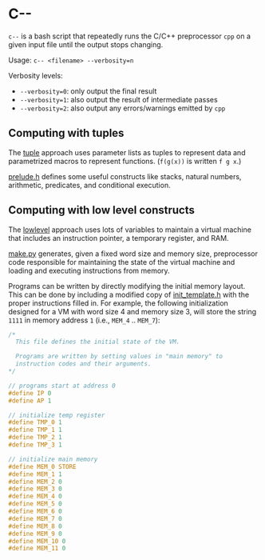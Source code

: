 # C--

`c--` is a bash script that repeatedly runs the C/C++ preprocessor `cpp` on a given
input file until the output stops changing.

Usage: `c-- <filename> --verbosity=n`

Verbosity levels:
* `--verbosity=0`: only output the final result
* `--verbosity=1`: also output the result of intermediate passes
* `--verbosity=2`: also output any errors/warnings emitted by `cpp`

## Computing with tuples

The [tuple](https://github.com/johnli0135/c--/blob/master/tuple/) approach uses parameter lists
as tuples to represent data and parametrized macros to represent functions.
(`f(g(x))` is written `f g x`.)

[prelude.h](https://github.com/johnli0135/c--/blob/master/tuple/prelude.h) defines some useful constructs
like stacks, natural numbers, arithmetic, predicates, and conditional execution.

## Computing with low level constructs

The [lowlevel](https://github.com/johnli0135/c--/blob/master/lowlevel/) approach uses lots of variables
to maintain a virtual machine that includes an instruction pointer, a temporary register, and RAM.

[make.py](https://github.com/johnli0135/c--/blob/master/lowlevel/make.py) generates, given a fixed word size
and memory size, preprocessor code responsible for maintaining the state of the virtual machine and loading
and executing instructions from memory.

Programs can be written by directly modifying the initial memory layout. This can be done by including a modified
copy of [init_template.h](https://github.com/johnli0135/c--/blob/master/lowlevel/make.py) with the proper instructions
filled in. For example, the following initialization designed for a VM with word size 4 and memory size 3,
will store the string `1111` in memory address `1` (i.e., `MEM_4` .. `MEM_7`):

```C
/*
  This file defines the initial state of the VM.

  Programs are written by setting values in "main memory" to
  instruction codes and their arguments.
*/

// programs start at address 0
#define IP 0
#define AP 1

// initialize temp register
#define TMP_0 1
#define TMP_1 1
#define TMP_2 1
#define TMP_3 1

// initialize main memory
#define MEM_0 STORE
#define MEM_1 1
#define MEM_2 0
#define MEM_3 0
#define MEM_4 0
#define MEM_5 0
#define MEM_6 0
#define MEM_7 0
#define MEM_8 0
#define MEM_9 0
#define MEM_10 0
#define MEM_11 0
```
